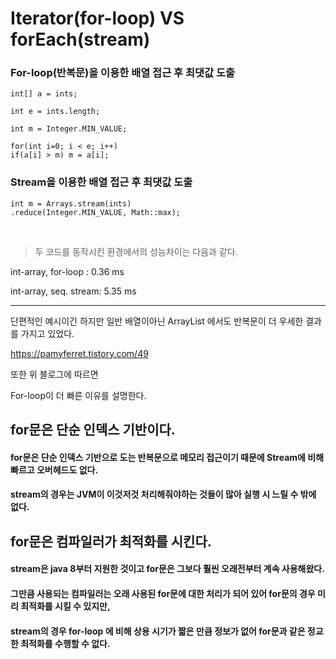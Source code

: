 # Iterator(for-loop) VS forEach(stream)

### For-loop(반복문)을 이용한 배열 접근 후 최댓값 도출

    int[] a = ints;
    
    int e = ints.length;
    
    int m = Integer.MIN_VALUE;
    
    for(int i=0; i < e; i++)
    if(a[i] > m) m = a[i];



### Stream을 이용한 배열 접근 후 최댓값 도출

    int m = Arrays.stream(ints)
    .reduce(Integer.MIN_VALUE, Math::max);

<br>

> 두 코드를 동작시킨 환경에서의 성능차이는 다음과 같다.

int-array, for-loop : 0.36 ms

int-array, seq. stream: 5.35 ms

---
단편적인 예시이긴 하지만 일반 배열이아닌 ArrayList 에서도 반복문이 더 우세한 결과를 가지고 있었다.


https://pamyferret.tistory.com/49

또한 위 블로그에 따르면

For-loop이 더 빠른 이유를 설명한다.


## for문은 단순 인덱스 기반이다.
#### for문은 단순 인덱스 기반으로 도는 반복문으로 메모리 접근이기 때문에 Stream에 비해 빠르고 오버헤드도 없다.
#### stream의 경우는 JVM이 이것저것 처리해줘야하는 것들이 많아 실행 시 느릴 수 밖에 없다.


## for문은 컴파일러가 최적화를 시킨다.
#### stream은 java 8부터 지원한 것이고 for문은 그보다 훨씬 오래전부터 계속 사용해왔다.
#### 그만큼 사용되는 컴파일러는 오래 사용된 for문에 대한 처리가 되어 있어 for문의 경우 미리 최적화를 시킬 수 있지만,
#### stream의 경우 for-loop 에 비해 상용 시기가 짧은 만큼 정보가 없어 for문과 같은 정교한 최적화를 수행할 수 없다.